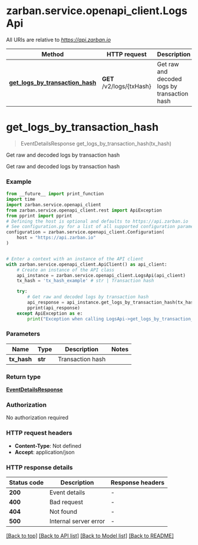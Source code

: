 # zarban.service.openapi_client.LogsApi

All URIs are relative to *https://api.zarban.io*

Method | HTTP request | Description
------------- | ------------- | -------------
[**get_logs_by_transaction_hash**](LogsApi.md#get_logs_by_transaction_hash) | **GET** /v2/logs/{txHash} | Get raw and decoded logs by transaction hash


# **get_logs_by_transaction_hash**
> EventDetailsResponse get_logs_by_transaction_hash(tx_hash)

Get raw and decoded logs by transaction hash

Get raw and decoded logs by transaction hash

### Example

```python
from __future__ import print_function
import time
import zarban.service.openapi_client
from zarban.service.openapi_client.rest import ApiException
from pprint import pprint
# Defining the host is optional and defaults to https://api.zarban.io
# See configuration.py for a list of all supported configuration parameters.
configuration = zarban.service.openapi_client.Configuration(
    host = "https://api.zarban.io"
)


# Enter a context with an instance of the API client
with zarban.service.openapi_client.ApiClient() as api_client:
    # Create an instance of the API class
    api_instance = zarban.service.openapi_client.LogsApi(api_client)
    tx_hash = 'tx_hash_example' # str | Transaction hash

    try:
        # Get raw and decoded logs by transaction hash
        api_response = api_instance.get_logs_by_transaction_hash(tx_hash)
        pprint(api_response)
    except ApiException as e:
        print("Exception when calling LogsApi->get_logs_by_transaction_hash: %s\n" % e)
```

### Parameters

Name | Type | Description  | Notes
------------- | ------------- | ------------- | -------------
 **tx_hash** | **str**| Transaction hash | 

### Return type

[**EventDetailsResponse**](EventDetailsResponse.md)

### Authorization

No authorization required

### HTTP request headers

 - **Content-Type**: Not defined
 - **Accept**: application/json

### HTTP response details
| Status code | Description | Response headers |
|-------------|-------------|------------------|
**200** | Event details |  -  |
**400** | Bad request |  -  |
**404** | Not found |  -  |
**500** | Internal server error |  -  |

[[Back to top]](#) [[Back to API list]](../README.md#documentation-for-api-endpoints) [[Back to Model list]](../README.md#documentation-for-models) [[Back to README]](../README.md)

